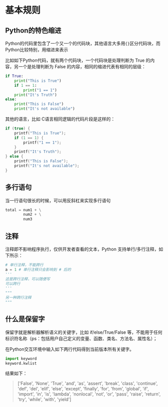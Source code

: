 # 基本规则

## Python的特色缩进

Python的代码里包含了一个又一个的代码块，其他语言大多用`{}`区分代码块，而Python比较特别，用缩进来表示

比如如下Python代码，就有两个代码块，一个代码块是处理判断为 True 的内容，另一个是处理判断为 False 的内容，相同的缩进代表有相同的层级：

```python
if True:
    print("This is True")
    if 1 == 1:
        print("1 == 1")
    print("It's Truth")
else:
    print("This is False")
    print("It's not available")
```

其他的语言，比如 C语言相同逻辑的代码片段是这样的：

```c
if (true) {
    printf("This is True");
    if (1 == 1) {
        printf("1 == 1");
    }
    printf("It's Truth");
} else {
    printf("This is False");
    printf("It's not available");
}
```

## 多行语句

当一行语句很长的时候，可以用反斜杠来实现多行语句

```python
total = num1 + \
        num2 + \
        num3
```

## 注释

注释即不影响程序执行，仅供开发者查看的文本，Python 支持单行/多行注释，如下所示：

```python
# 单行注释，不能跨行
a = 1 # 单行注释只会影响到 # 后的
'''
这是跨行注释，可以随便写
可以跨行
'''
"""
另一种跨行注释
"""
```

## 什么是保留字

保留字就是解析器解析语义的关键字，比如 if/else/True/False 等，不能用于任何标识符名称（ps：包括用户自己定义的变量、函数、类名、方法名、属性名）；

在Python交互环境中输入如下两行代码得到当前版本所有关键字。

```python
import keyword
keyword.kwlist
```

结果如下：

> ['False', 'None', 'True', 'and', 'as', 'assert', 'break', 'class', 'continue', 'def', 'del', 'elif', 'else', 'except', 'finally', 'for', 'from', 'global', 'if', 'import', 'in', 'is', 'lambda', 'nonlocal', 'not', 'or', 'pass', 'raise', 'return', 'try', 'while', 'with', 'yield']
